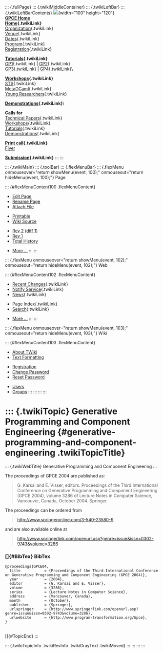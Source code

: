 ::: {.fullPage}
::: {.twikiMiddleContainer}
::: {.twikiLeftBar}
::: {.twikiLeftBarContents}
![](../pub/Gpce04/WebLeftBar/gpce-logo.jpg){width="100" height="120"}\
**[GPCE Home](http://www.gpce.org)**\
**[Home](WebHome){.twikiLink}**\
[Organization](ConferenceOrganization){.twikiLink}\
[Venue](ConferenceVenue){.twikiLink}\
[Dates](ImportantDates){.twikiLink}\
[Program](ConferenceProgram){.twikiLink}\
[Registration](ConferenceRegistration){.twikiLink}

**[Tutorials](GpceTutorials){.twikiLink}**\
[GP1](TutorialGP1){.twikiLink} \| [GP2](TutorialGP2){.twikiLink}\
[GP3](TutorialGP3){.twikiLink} \| [GP4](TutorialGP4){.twikiLink}\

**[Workshops](GpceWorkshops){.twikiLink}**\
[STS](STS){.twikiLink}\
[MetaOCaml](http://www.program-transformation.org/Gpce04/MetaOCaml){.twikiLink}\
[Young
Researchers](http://www.program-transformation.org/Gpce04/YoungResearchers){.twikiLink}

**[Demonstrations](GpceDemonstrations){.twikiLink}**\

**Calls for**\
[Technical Papers](CallForPapers){.twikiLink}\
[Workshops](CallForWorkshops){.twikiLink}\
[Tutorials](CallForTutorials){.twikiLink}\
[Demonstrations](CallForDemonstrations){.twikiLink}

**[Print call](PrintCall){.twikiLink}**\
[Flyer](http://www.cs.uu.nl/~visser/GPCE04-CfC.pdf)

**[Submission](ElectronicSubmission){.twikiLink}**
:::
:::

::: {.twikiMain}
::: {.toolBar}
::: {.flexMenuBar}
::: {.flexMenu onmouseover="return showMenu(event, 100);" onmouseout="return hideMenu(event, 100);"}
Page

::: {#flexMenuContent100 .flexMenuContent}
-   [Edit
    Page](http://www.program-transformation.org/edit/Gpce04/ConferenceProceedings?t=1536827623)
-   [Rename
    Page](http://www.program-transformation.org/rename/Gpce04/ConferenceProceedings)
-   [Attach
    File](http://www.program-transformation.org/attach/Gpce04/ConferenceProceedings)

<!-- -->

-   [Printable](http://www.program-transformation.org/view/Gpce04/ConferenceProceedings?skin=print.pattern)
-   [Wiki
    Source](http://www.program-transformation.org/view/Gpce04/ConferenceProceedings?skin=text&raw=on&contenttype=text/plain)

<!-- -->

-   [Rev
    2](http://www.program-transformation.org/view/Gpce04/ConferenceProceedings?rev=1.2)
    [(diff 1)](http://www.program-transformation.org/rdiff/Gpce04/ConferenceProceedings?rev1=1.2&rev2=1.1)
-   [Rev
    1](http://www.program-transformation.org/view/Gpce04/ConferenceProceedings?rev=1.1)
-   [Total
    History](http://www.program-transformation.org/rdiff/Gpce04/ConferenceProceedings)

<!-- -->

-   [More
    \...](http://www.program-transformation.org/oops/Gpce04/ConferenceProceedings?template=oopsmore&param1=1.2&param2=1.2)
:::
:::

::: {.flexMenu onmouseover="return showMenu(event, 102);" onmouseout="return hideMenu(event, 102);"}
Web

::: {#flexMenuContent102 .flexMenuContent}
-   [Recent Changes](WebChanges){.twikiLink}
-   [Notify Service](WebNotify){.twikiLink}
-   [News](WebNews){.twikiLink}

<!-- -->

-   [Page Index](WebIndex){.twikiLink}
-   [Search](WebSearch){.twikiLink}

<!-- -->

-   [More
    \...](http://www.program-transformation.org/oops/Gpce04/ConferenceProceedings?template=oopsmore&param1=1.2&param2=1.2)
:::
:::

::: {.flexMenu onmouseover="return showMenu(event, 103);" onmouseout="return hideMenu(event, 103);"}
Wiki

::: {#flexMenuContent103 .flexMenuContent}
-   [About
    TWiki](http://www.program-transformation.org/view/TWiki/WebHome)
-   [Text
    Formatting](http://www.program-transformation.org/view/TWiki/TextFormattingRules)

<!-- -->

-   [Registration](http://www.program-transformation.org/view/TWiki/TWikiRegistration)
-   [Change
    Password](http://www.program-transformation.org/view/TWiki/ChangePassword)
-   [Reset
    Password](http://www.program-transformation.org/view/TWiki/ResetPassword)

<!-- -->

-   [Users](http://www.program-transformation.org/view/Main/TWikiUsers)
-   [Groups](http://www.program-transformation.org/view/Main/TWikiGroups)
:::
:::
:::
:::

::: {.twikiTopic}
Generative Programming and Component Engineering {#generative-programming-and-component-engineering .twikiTopicTitle}
================================================

::: {.twikiWebTitle}
Generative Programming and Component Engineering
:::

The proceedings of GPCE 2004 are published as:

> G. Karsai and E. Visser, editors. Proceedings of the Third
> International Conference on Generative Programming and Component
> Engineering (GPCE 2004), volume 3286 of Lecture Notes in Computer
> Science, Vancouver, Canada, October 2004. Springer.

The proceedings can be ordered from

> <http://www.springeronline.com/3-540-23580-9>

and are also available online at

> <http://www.springerlink.com/openurl.asp?genre=issue&issn=0302-9743&volume=3286>

### []{#BibTex} BibTex

    @proceedings{GPCE04,
      title           = {Proceedings of the Third International Conference on Generative Programming and Component Engineering (GPCE 2004)},
      year            = {2004},
      editor          = {G. Karsai and E. Visser},
      volume          = {3286},
      series          = {Lecture Notes in Computer Science},
      address         = {Vancouver, Canada},
      month           = {October},
      publisher       = {Springer},
      urlspringer     = {http://www.springerlink.com/openurl.asp?genre=issue&issn=0302-9743&volume=3286},
      urlwebsite      = {http://www.program-transformation.org/Gpce},
    }

\
[]{#TopicEnd}
:::

::: {.twikiTopicInfo .twikiRevInfo .twikiGrayText .twikiMoved}
:::
:::
:::
:::
